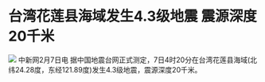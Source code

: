 # 台湾花莲县海域发生4.3级地震 震源深度20千米

![](https://inews.gtimg.com/newsapp_bt/0/15648380581/1000)
中新网2月7日电 据中国地震台网正式测定，7日4时20分在台湾花莲县海域(北纬24.28度，东经121.89度)发生4.3级地震，震源深度20千米。

